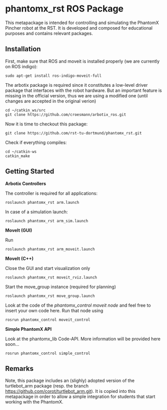 phantomx_rst ROS Package
========================

This metapackage is intended for controlling and simulating the PhantomX Pincher robot at the RST.
It is developed and composed for educational purposes and contains relevant packages.


Installation
------------

First, make sure that ROS and moveit is installed properly (we are currently on ROS indigo):
    
    sudo apt-get install ros-indigo-moveit-full

The arbotix package is required since it constitutes a low-level driver package that interfaces with the robot hardware.
But an important feature is missing in the official version, thus we are using a modified one (until changes are accepted in the original verion)

    cd ~/catkin_ws/src
    git clone https://github.com/croesmann/arbotix_ros.git


Now it is time to checkout this package:

    git clone https://github.com/rst-tu-dortmund/phantomx_rst.git


Check if everything compiles:

    cd ~/catkin-ws
    catkin_make
    

Getting Started
---------------

**Arbotix Controllers**

The controller is required for all applications:
    
    roslaunch phantomx_rst arm.launch

In case of a simulation launch:
 
    roslaunch phantomx_rst arm_sim.launch


**MoveIt (GUI)**

Run

    roslaunch phantomx_rst arm_moveit.launch


**MoveIt (C++)**

Close the GUI and start visualization only

    roslaunch phantomx_rst moveit_rviz.launch


Start the move_group instance (required for planning)
 
    roslaunch phantomx_rst move_group.launch


Look at the code of the *phantomx_control moveit node* and feel free to insert your own code here.
Run that node using

    rosrun phantomx_control moveit_control


**Simple PhantomX API**

Look at the phantomx_lib Code-API.
More information will be provided here soon...

    rosrun phantomx_control simple_control


Remarks
-------

Note, this package includes an (slighly) adopted version of the turtlebot_arm package (resp. the branch https://github.com/corot/turtlebot_arm.git).
It is copied into this metapackage in order to allow a simple integration for students that start working with the PhantomX.
